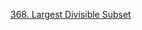 [368. Largest Divisible Subset](https://leetcode.com/problems/largest-divisible-subset/description/?envType=daily-question&envId=2024-02-09)